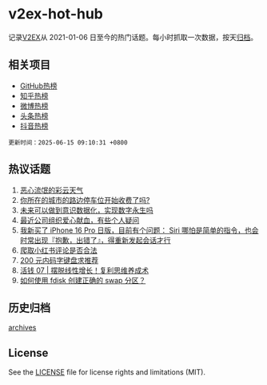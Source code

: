 # v2ex-hot-hub

 记录[V2EX](https://www.v2ex.com/)从 2021-01-06 日至今的热门话题。每小时抓取一次数据，按天[归档](archives)。
 
 ## 相关项目

- [GitHub热榜](https://github.com/lonnyzhang423/github-hot-hub)
- [知乎热榜](https://github.com/lonnyzhang423/zhihu-hot-hub)
- [微博热榜](https://github.com/lonnyzhang423/weibo-hot-hub)
- [头条热榜](https://github.com/lonnyzhang423/toutiao-hot-hub)
- [抖音热榜](https://github.com/lonnyzhang423/douyin-hot-hub)


 `更新时间：2025-06-15 09:10:31 +0800`

## 热议话题

1. [恶心流氓的彩云天气](https://www.v2ex.com/t/1138528)
1. [你所在的城市的路边停车位开始收费了吗?](https://www.v2ex.com/t/1138543)
1. [未来可以做到意识数据化，实现数字永生吗](https://www.v2ex.com/t/1138534)
1. [最近公司组织爱心献血，有些个人疑问](https://www.v2ex.com/t/1138594)
1. [我新买了 iPhone 16 Pro 日版，目前有个问题： Siri 哪怕是简单的指令，也会时常出现『抱歉，出错了』，得重新发起会话才行](https://www.v2ex.com/t/1138532)
1. [爬取小红书评论是否合法](https://www.v2ex.com/t/1138599)
1. [200 元内码字键盘求推荐](https://www.v2ex.com/t/1138531)
1. [活钱 07 | 摆脱线性增长！复利思维养成术](https://www.v2ex.com/t/1138539)
1. [如何使用 fdisk 创建正确的 swap 分区？](https://www.v2ex.com/t/1138590)

## 历史归档

[archives](archives)

## License

See the [LICENSE](LICENSE) file for license rights and limitations (MIT).
